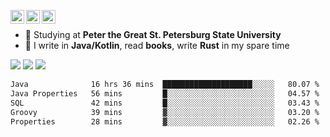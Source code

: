 [<img align="left" alt="Igr1x | Gmail" width="22px" src="https://cdn.simpleicons.org/gmail/black/white" />](mailto:iv05012003@gmail.com)
[<img align="left" alt="Igr1x | LinkedIn" width="22px" src="https://cdn.simpleicons.org/linkedin/black/white" />](https://www.linkedin.com/in/igor-varnavskii-9a380432a/)
[<img align="left" alt="Igr1x | Telegram" width="22px" src="https://cdn.simpleicons.org/telegram/black/white" />](https://t.me/Igr1x)
<br/>

- 📒 Studying at **Peter the Great St. Petersburg State University**
- 👾 I write in **Java/Kotlin**, read **books**, write **Rust** in my spare time

![](http://github-profile-summary-cards.vercel.app/api/cards/most-commit-language?username=Igr1x&theme=github) ![](http://github-profile-summary-cards.vercel.app/api/cards/stats?username=Igr1x&theme=github)
![](http://github-profile-summary-cards.vercel.app/api/cards/profile-details?username=Igr1x&theme=github)

 <!--START_SECTION:waka-->

```txt
Java              16 hrs 36 mins  ████████████████████░░░░░   80.07 %
Java Properties   56 mins         █░░░░░░░░░░░░░░░░░░░░░░░░   04.57 %
SQL               42 mins         █░░░░░░░░░░░░░░░░░░░░░░░░   03.43 %
Groovy            39 mins         ▓░░░░░░░░░░░░░░░░░░░░░░░░   03.20 %
Properties        28 mins         ▓░░░░░░░░░░░░░░░░░░░░░░░░   02.26 %
```

<!--END_SECTION:waka-->

